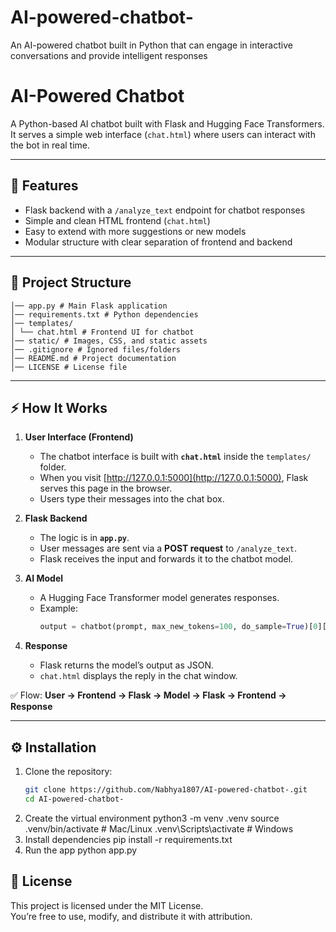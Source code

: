 # AI-powered-chatbot-
An AI-powered chatbot built in Python that can engage in interactive conversations and provide intelligent responses
# AI-Powered Chatbot

A Python-based AI chatbot built with Flask and Hugging Face Transformers.  
It serves a simple web interface (`chat.html`) where users can interact with the bot in real time.  

---

## 🚀 Features
- Flask backend with a `/analyze_text` endpoint for chatbot responses  
- Simple and clean HTML frontend (`chat.html`)  
- Easy to extend with more suggestions or new models  
- Modular structure with clear separation of frontend and backend  

---

## 📂 Project Structure
```AI-powered-chatbot-/
│── app.py # Main Flask application
│── requirements.txt # Python dependencies
│── templates/
│ └── chat.html # Frontend UI for chatbot
│── static/ # Images, CSS, and static assets
│── .gitignore # Ignored files/folders
│── README.md # Project documentation
│── LICENSE # License file
```
---


## ⚡ How It Works

1. **User Interface (Frontend)**  
   - The chatbot interface is built with **`chat.html`** inside the `templates/` folder.  
   - When you visit [http://127.0.0.1:5000](http://127.0.0.1:5000), Flask serves this page in the browser.  
   - Users type their messages into the chat box.

2. **Flask Backend**  
   - The logic is in **`app.py`**.  
   - User messages are sent via a **POST request** to `/analyze_text`.  
   - Flask receives the input and forwards it to the chatbot model.

3. **AI Model**  
   - A Hugging Face Transformer model generates responses.  
   - Example:
     ```python
     output = chatbot(prompt, max_new_tokens=100, do_sample=True)[0]["generated_text"]
     ```

4. **Response**  
   - Flask returns the model’s output as JSON.  
   - `chat.html` displays the reply in the chat window.

✅ Flow: **User → Frontend → Flask → Model → Flask → Frontend → Response**

---

## ⚙️ Installation

1. Clone the repository:
   ```bash
   git clone https://github.com/Nabhya1807/AI-powered-chatbot-.git
   cd AI-powered-chatbot-
2. Create the virtual environment
   python3 -m venv .venv
  source .venv/bin/activate    # Mac/Linux
  .venv\Scripts\activate       # Windows
3. Install dependencies
   pip install -r requirements.txt
4. Run the app
   python app.py

## 📜 License
This project is licensed under the MIT License.  
You’re free to use, modify, and distribute it with attribution.

